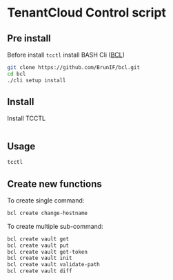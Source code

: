 # TenantCloud Control script

## Pre install

Before install `tcctl` install BASH Cli ([BCL](https://github.com/BrunIF/bcl))

```bash
git clone https://github.com/BrunIF/bcl.git
cd bcl
./cli setup install
```

## Install

Install TCCTL

```bash

```

## Usage

```bash
tcctl
```

## Create new functions

To create single command:

```bash
bcl create change-hostname
```

To create multiple sub-command:

```bash
bcl create vault get
bcl create vault put
bcl create vault get-token
bcl create vault init
bcl create vault validate-path
bcl create vault diff
```
